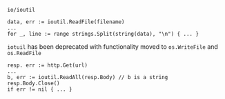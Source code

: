 `io/ioutil`
```
data, err := ioutil.ReadFile(filename)
...
for _, line := range strings.Split(string(data), "\n") { ... }
```
`iotuil` has been deprecated with functionality moved to `os.WriteFile` and `os.ReadFile`
```
resp. err := http.Get(url)
...
b, err := ioutil.ReadAll(resp.Body) // b is a string
resp.Body.Close()
if err != nil { ... }
```
